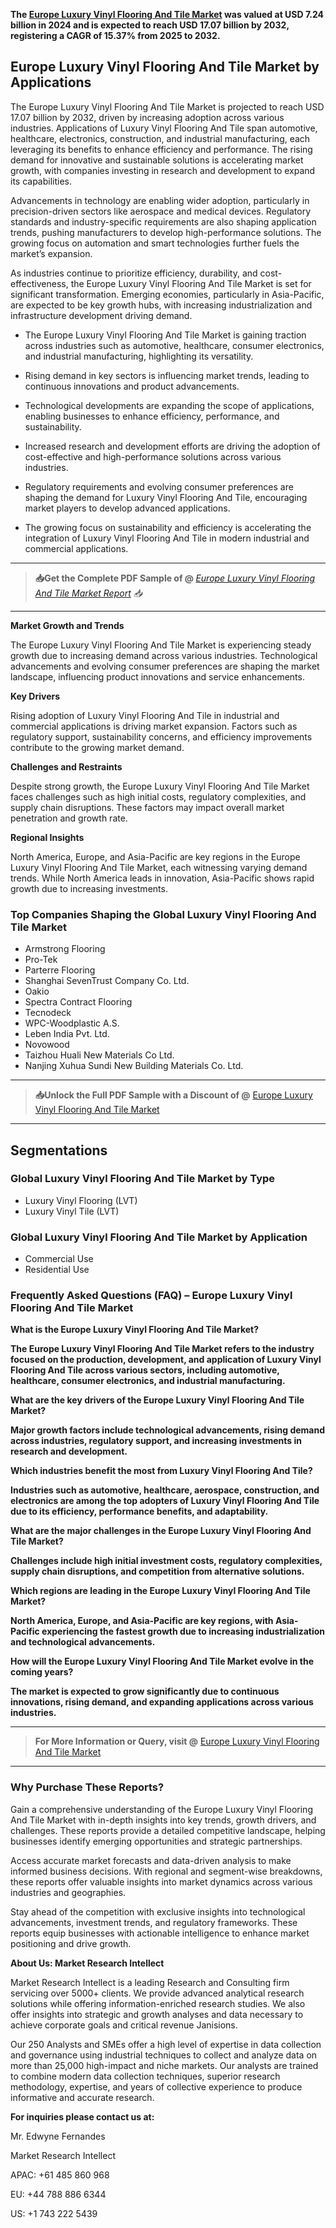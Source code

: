 <p><strong>The <a href="https://www.marketresearchintellect.com/download-sample/?rid=936921&amp;utm_source=Pulse-April-Europe&amp;utm_medium=852">Europe Luxury Vinyl Flooring And Tile Market</a> was valued at USD 7.24 billion in 2024 and is expected to reach USD 17.07 billion by 2032, registering a CAGR of 15.37% from 2025 to 2032.</strong></p><h2>Europe Luxury Vinyl Flooring And Tile Market by Applications&nbsp;</h2><p><p>The Europe Luxury Vinyl Flooring And Tile Market is projected to reach USD 17.07 billion by 2032, driven by increasing adoption across various industries. Applications of Luxury Vinyl Flooring And Tile span automotive, healthcare, electronics, construction, and industrial manufacturing, each leveraging its benefits to enhance efficiency and performance. The rising demand for innovative and sustainable solutions is accelerating market growth, with companies investing in research and development to expand its capabilities.</p><p>Advancements in technology are enabling wider adoption, particularly in precision-driven sectors like aerospace and medical devices. Regulatory standards and industry-specific requirements are also shaping application trends, pushing manufacturers to develop high-performance solutions. The growing focus on automation and smart technologies further fuels the market&rsquo;s expansion.</p><p>As industries continue to prioritize efficiency, durability, and cost-effectiveness, the Europe Luxury Vinyl Flooring And Tile Market is set for significant transformation. Emerging economies, particularly in Asia-Pacific, are expected to be key growth hubs, with increasing industrialization and infrastructure development driving demand.</p></p><ul><li><p>The Europe Luxury Vinyl Flooring And Tile Market is gaining traction across industries such as automotive, healthcare, consumer electronics, and industrial manufacturing, highlighting its versatility.</p></li><li><p>Rising demand in key sectors is influencing market trends, leading to continuous innovations and product advancements.</p></li><li><p>Technological developments are expanding the scope of applications, enabling businesses to enhance efficiency, performance, and sustainability.</p></li><li><p>Increased research and development efforts are driving the adoption of cost-effective and high-performance solutions across various industries.</p></li><li><p>Regulatory requirements and evolving consumer preferences are shaping the demand for Luxury Vinyl Flooring And Tile, encouraging market players to develop advanced applications.</p></li><li><p>The growing focus on sustainability and efficiency is accelerating the integration of Luxury Vinyl Flooring And Tile in modern industrial and commercial applications.</p></li></ul><hr /><blockquote><p><strong><span class="font-[700]">📥Get the Complete PDF Sample of @ </span></strong><em><span class="font-[700]"><a href="https://www.marketresearchintellect.com/download-sample/?rid=936921&amp;utm_source=Pulse-April-Europe&amp;utm_medium=852" target="_blank" data-tracking-control-name="article-ssr-frontend-pulse_little-text-block" data-tracking-will-navigate="" data-test-link="">Europe Luxury Vinyl Flooring And Tile Market Report</a>&nbsp;📥</span></em></p></blockquote><hr /><p class="" data-start="77" data-end="360"><strong data-start="77" data-end="105">Market Growth and Trends</strong></p><p class="" data-start="77" data-end="360">The Europe Luxury Vinyl Flooring And Tile Market is experiencing steady growth due to increasing demand across various industries. Technological advancements and evolving consumer preferences are shaping the market landscape, influencing product innovations and service enhancements.</p><p class="" data-start="362" data-end="606"><strong data-start="362" data-end="377">Key Drivers</strong></p><p class="" data-start="362" data-end="606">Rising adoption of Luxury Vinyl Flooring And Tile in industrial and commercial applications is driving market expansion. Factors such as regulatory support, sustainability concerns, and efficiency improvements contribute to the growing market demand.</p><p class="" data-start="608" data-end="849"><strong data-start="608" data-end="637">Challenges and Restraints</strong></p><p class="" data-start="608" data-end="849">Despite strong growth, the Europe Luxury Vinyl Flooring And Tile Market faces challenges such as high initial costs, regulatory complexities, and supply chain disruptions. These factors may impact overall market penetration and growth rate.</p><p class="" data-start="851" data-end="1095"><strong data-start="851" data-end="872">Regional Insights</strong></p><p class="" data-start="851" data-end="1095">North America, Europe, and Asia-Pacific are key regions in the Europe Luxury Vinyl Flooring And Tile Market, each witnessing varying demand trends. While North America leads in innovation, Asia-Pacific shows rapid growth due to increasing investments.</p><p><h3>Top Companies Shaping the Global Luxury Vinyl Flooring And Tile Market </h3><ul><li>Armstrong Flooring</li><li>Pro-Tek</li><li>Parterre Flooring</li><li>Shanghai SevenTrust Company Co. Ltd.</li><li>Oakio</li><li>Spectra Contract Flooring</li><li>Tecnodeck</li><li>WPC-Woodplastic A.S.</li><li>Leben India Pvt. Ltd.</li><li>Novowood</li><li>Taizhou Huali New Materials Co Ltd.</li><li>Nanjing Xuhua Sundi New Building Materials Co. Ltd.</li></ul></p><hr /><blockquote><p><strong>📥Unlock the Full PDF Sample with a Discount of @</strong> <a href="https://www.marketresearchintellect.com/ask-for-discount/?rid=936921&amp;utm_source=Pulse-April-Europe&amp;utm_medium=852">Europe Luxury Vinyl Flooring And Tile Market</a></p></blockquote><hr /><p><h2>Segmentations</h2><h3>Global Luxury Vinyl Flooring And Tile Market by Type</h3><ul><li>Luxury Vinyl Flooring (LVT)</li><li>Luxury Vinyl Tile (LVT)</li></ul><h3>Global Luxury Vinyl Flooring And Tile Market by Application</h3><ul><li>Commercial Use</li><li>Residential Use</li></ul></p><h3><strong>Frequently Asked Questions (FAQ) &ndash; Europe Luxury Vinyl Flooring And Tile Market</strong></h3><p><strong>What is the Europe Luxury Vinyl Flooring And Tile Market?</strong></p><p><strong>The Europe Luxury Vinyl Flooring And Tile Market refers to the industry focused on the production, development, and application of Luxury Vinyl Flooring And Tile across various sectors, including automotive, healthcare, consumer electronics, and industrial manufacturing.</strong></p><p><strong>What are the key drivers of the Europe Luxury Vinyl Flooring And Tile Market?</strong></p><p><strong>Major growth factors include technological advancements, rising demand across industries, regulatory support, and increasing investments in research and development.</strong></p><p><strong>Which industries benefit the most from Luxury Vinyl Flooring And Tile?</strong></p><p><strong>Industries such as automotive, healthcare, aerospace, construction, and electronics are among the top adopters of Luxury Vinyl Flooring And Tile due to its efficiency, performance benefits, and adaptability.</strong></p><p><strong>What are the major challenges in the Europe Luxury Vinyl Flooring And Tile Market?</strong></p><p><strong>Challenges include high initial investment costs, regulatory complexities, supply chain disruptions, and competition from alternative solutions.</strong></p><p><strong>Which regions are leading in the Europe Luxury Vinyl Flooring And Tile Market?</strong></p><p><strong>North America, Europe, and Asia-Pacific are key regions, with Asia-Pacific experiencing the fastest growth due to increasing industrialization and technological advancements.</strong></p><p><strong>How will the Europe Luxury Vinyl Flooring And Tile Market evolve in the coming years?</strong></p><p><strong>The market is expected to grow significantly due to continuous innovations, rising demand, and expanding applications across various industries.</strong></p><hr /><blockquote><p><span class="font-[700]"><strong>For More Information or Query, visit&nbsp;@</strong>&nbsp;</span><span class="font-[700]"><a href="https://www.marketresearchintellect.com/product/global-luxury-vinyl-flooring-and-tile-market/?utm_source=Linkedin&utm_medium=852" target="_blank" data-tracking-control-name="article-ssr-frontend-pulse_little-text-block" data-tracking-will-navigate="" data-test-link="">Europe Luxury Vinyl Flooring And Tile Market</a></span></p></blockquote><hr /><h3><strong data-start="0" data-end="31">Why Purchase These Reports?</strong></h3><p class="" data-start="35" data-end="297">Gain a comprehensive understanding of the Europe Luxury Vinyl Flooring And Tile Market with in-depth insights into key trends, growth drivers, and challenges. These reports provide a detailed competitive landscape, helping businesses identify emerging opportunities and strategic partnerships.</p><p class="" data-start="299" data-end="540">Access accurate market forecasts and data-driven analysis to make informed business decisions. With regional and segment-wise breakdowns, these reports offer valuable insights into market dynamics across various industries and geographies.</p><p class="" data-start="542" data-end="784">Stay ahead of the competition with exclusive insights into technological advancements, investment trends, and regulatory frameworks. These reports equip businesses with actionable intelligence to enhance market positioning and drive growth.</p><p><strong><span class="font-[700]">About Us: Market Research Intellect</span></strong></p><p><span class="">Market Research Intellect is a leading Research and Consulting firm servicing over 5000+ clients. We provide advanced analytical research solutions while offering information-enriched research studies.&nbsp;</span>We also offer insights into strategic and growth analyses and data necessary to achieve corporate goals and critical revenue Janisions.</p><p><span class="">Our 250 Analysts and SMEs offer a high level of expertise in data collection and governance using industrial techniques to collect and analyze data on more than 25,000 high-impact and niche markets. Our analysts are trained to combine modern data collection techniques, superior research methodology, expertise, and years of collective experience to produce informative and accurate research.</span></p><p><strong>For inquiries please contact us at:</strong></p><p>Mr. Edwyne Fernandes</p><p>Market Research Intellect</p><p>APAC: +61 485 860 968</p><p>EU: +44 788 886 6344</p><p>US: +1 743 222 5439</p>